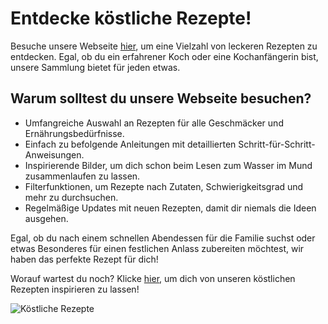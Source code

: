 # Entdecke köstliche Rezepte!

Besuche unsere Webseite [hier](http://127.0.0.1:5500/docs/index.html), um eine Vielzahl von leckeren Rezepten zu entdecken. Egal, ob du ein erfahrener Koch oder eine Kochanfängerin bist, unsere Sammlung bietet für jeden etwas.

## Warum solltest du unsere Webseite besuchen?

- Umfangreiche Auswahl an Rezepten für alle Geschmäcker und Ernährungsbedürfnisse.
- Einfach zu befolgende Anleitungen mit detaillierten Schritt-für-Schritt-Anweisungen.
- Inspirierende Bilder, um dich schon beim Lesen zum Wasser im Mund zusammenlaufen zu lassen.
- Filterfunktionen, um Rezepte nach Zutaten, Schwierigkeitsgrad und mehr zu durchsuchen.
- Regelmäßige Updates mit neuen Rezepten, damit dir niemals die Ideen ausgehen.

Egal, ob du nach einem schnellen Abendessen für die Familie suchst oder etwas Besonderes für einen festlichen Anlass zubereiten möchtest, wir haben das perfekte Rezept für dich!

Worauf wartest du noch? Klicke [hier](http://127.0.0.1:5500/docs/index.html), um dich von unseren köstlichen Rezepten inspirieren zu lassen!

![Köstliche Rezepte](https://example.com/images/recipe.jpg)
